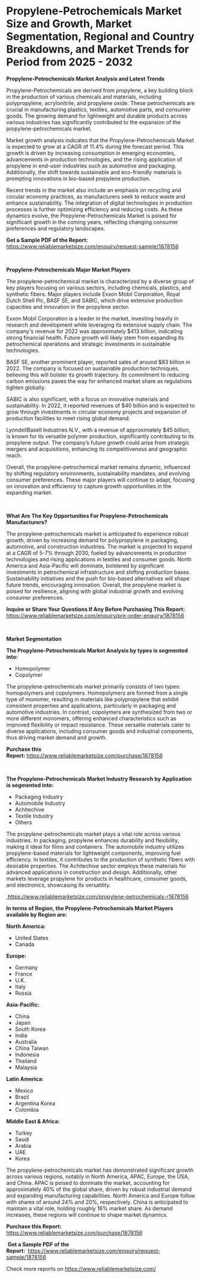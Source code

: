 <p><h1>Propylene-Petrochemicals Market Size and Growth, Market Segmentation, Regional and Country Breakdowns, and Market Trends for Period from 2025 -  2032</h1></p><p><strong>Propylene-Petrochemicals Market Analysis and Latest Trends</strong></p>
<p><p>Propylene-Petrochemicals are derived from propylene, a key building block in the production of various chemicals and materials, including polypropylene, acrylonitrile, and propylene oxide. These petrochemicals are crucial in manufacturing plastics, textiles, automotive parts, and consumer goods. The growing demand for lightweight and durable products across various industries has significantly contributed to the expansion of the propylene-petrochemicals market.</p><p>Market growth analysis indicates that the Propylene-Petrochemicals Market is expected to grow at a CAGR of 11.4% during the forecast period. This growth is driven by increasing consumption in emerging economies, advancements in production technologies, and the rising application of propylene in end-user industries such as automotive and packaging. Additionally, the shift towards sustainable and eco-friendly materials is prompting innovations in bio-based propylene production.</p><p>Recent trends in the market also include an emphasis on recycling and circular economy practices, as manufacturers seek to reduce waste and enhance sustainability. The integration of digital technologies in production processes is further optimizing efficiency and reducing costs. As these dynamics evolve, the Propylene-Petrochemicals Market is poised for significant growth in the coming years, reflecting changing consumer preferences and regulatory landscapes.</p></p>
<p><strong>Get a Sample PDF of the Report:&nbsp;</strong> <a href="https://www.reliablemarketsize.com/enquiry/request-sample/1878156?utm_campaign=3552&utm_medium=2&utm_source=Github&utm_content=ia&utm_term=03042025&utm_id=propylene-petrochemicals">https://www.reliablemarketsize.com/enquiry/request-sample/1878156</a></p>
<p>&nbsp;</p>
<p><strong>Propylene-Petrochemicals Major Market Players</strong></p>
<p><p>The propylene-petrochemical market is characterized by a diverse group of key players focusing on various sectors, including chemicals, plastics, and synthetic fibers. Major players include Exxon Mobil Corporation, Royal Dutch Shell Plc, BASF SE, and SABIC, which drive extensive production capacities and innovation in the propylene sector.</p><p>Exxon Mobil Corporation is a leader in the market, investing heavily in research and development while leveraging its extensive supply chain. The company's revenue for 2022 was approximately $413 billion, indicating strong financial health. Future growth will likely stem from expanding its petrochemical operations and strategic investments in sustainable technologies.</p><p>BASF SE, another prominent player, reported sales of around $83 billion in 2022. The company is focused on sustainable production techniques, believing this will bolster its growth trajectory. Its commitment to reducing carbon emissions paves the way for enhanced market share as regulations tighten globally.</p><p>SABIC is also significant, with a focus on innovative materials and sustainability. In 2022, it reported revenues of $40 billion and is expected to grow through investments in circular economy projects and expansion of production facilities to meet rising global demand.</p><p>LyondellBasell Industries N.V., with a revenue of approximately $45 billion, is known for its versatile polymer production, significantly contributing to its propylene output. The company’s future growth could arise from strategic mergers and acquisitions, enhancing its competitiveness and geographic reach.</p><p>Overall, the propylene-petrochemical market remains dynamic, influenced by shifting regulatory environments, sustainability mandates, and evolving consumer preferences. These major players will continue to adapt, focusing on innovation and efficiency to capture growth opportunities in the expanding market.</p></p>
<p>&nbsp;</p>
<p><strong>What Are The Key Opportunities For Propylene-Petrochemicals Manufacturers?</strong></p>
<p><p>The propylene-petrochemicals market is anticipated to experience robust growth, driven by increasing demand for polypropylene in packaging, automotive, and construction industries. The market is projected to expand at a CAGR of 5-7% through 2030, fueled by advancements in production technologies and rising applications in textiles and consumer goods. North America and Asia-Pacific will dominate, bolstered by significant investments in petrochemical infrastructure and shifting production bases. Sustainability initiatives and the push for bio-based alternatives will shape future trends, encouraging innovation. Overall, the propylene market is poised for resilience, aligning with global industrial growth and evolving consumer preferences.</p></p>
<p><strong>Inquire or Share Your Questions If Any Before Purchasing This Report:</strong> <a href="https://www.reliablemarketsize.com/enquiry/pre-order-enquiry/1878156?utm_campaign=3552&utm_medium=2&utm_source=Github&utm_content=ia&utm_term=03042025&utm_id=propylene-petrochemicals">https://www.reliablemarketsize.com/enquiry/pre-order-enquiry/1878156</a></p>
<p>&nbsp;</p>
<p><strong>Market Segmentation</strong></p>
<p><strong>The Propylene-Petrochemicals Market Analysis by types is segmented into:</strong></p>
<p><ul><li>Homopolymer</li><li>Copolymer</li></ul></p>
<p><p>The propylene-petrochemicals market primarily consists of two types: homopolymers and copolymers. Homopolymers are formed from a single type of monomer, resulting in materials like polypropylene that exhibit consistent properties and applications, particularly in packaging and automotive industries. In contrast, copolymers are synthesized from two or more different monomers, offering enhanced characteristics such as improved flexibility or impact resistance. These versatile materials cater to diverse applications, including consumer goods and industrial components, thus driving market demand and growth.</p></p>
<p><strong>Purchase this Report:&nbsp;</strong><a href="https://www.reliablemarketsize.com/purchase/1878156?utm_campaign=3552&utm_medium=2&utm_source=Github&utm_content=ia&utm_term=03042025&utm_id=propylene-petrochemicals">https://www.reliablemarketsize.com/purchase/1878156</a></p>
<p>&nbsp;</p>
<p><strong>The Propylene-Petrochemicals Market Industry Research by Application is segmented into:</strong></p>
<p><ul><li>Packaging Industry</li><li>Automobile Industry</li><li>Achitechive</li><li>Textile Industry</li><li>Others</li></ul></p>
<p><p>The propylene-petrochemicals market plays a vital role across various industries. In packaging, propylene enhances durability and flexibility, making it ideal for films and containers. The automobile industry utilizes propylene-based materials for lightweight components, improving fuel efficiency. In textiles, it contributes to the production of synthetic fibers with desirable properties. The Achitechive sector employs these materials for advanced applications in construction and design. Additionally, other markets leverage propylene for products in healthcare, consumer goods, and electronics, showcasing its versatility.</p></p>
<p><a href="https://www.reliablemarketsize.com/propylene-petrochemicals-r1878156?utm_campaign=3552&utm_medium=2&utm_source=Github&utm_content=ia&utm_term=03042025&utm_id=propylene-petrochemicals">&nbsp;https://www.reliablemarketsize.com/propylene-petrochemicals-r1878156</a></p>
<p><strong>In terms of Region, the Propylene-Petrochemicals Market Players available by Region are:</strong></p>
<p>
    <p> <strong> North America: </strong>
        <ul>
            <li>United States</li>
            <li>Canada</li>
        </ul>
        </p> 
    <p> <strong> Europe: </strong>
        <ul>
            <li>Germany</li>
            <li>France</li>
            <li>U.K.</li>
            <li>Italy</li>
            <li>Russia</li>
        </ul>
        </p> 
    <p> <strong> Asia-Pacific: </strong>
        <ul>
            <li>China</li>
            <li>Japan</li>
            <li>South Korea</li>
            <li>India</li>
            <li>Australia</li>
            <li>China Taiwan</li>
            <li>Indonesia</li>
            <li>Thailand</li>
            <li>Malaysia</li>
        </ul>
        </p> 
    <p> <strong> Latin America: </strong>
        <ul>
            <li>Mexico</li>
            <li>Brazil</li>
            <li>Argentina Korea</li>
            <li>Colombia</li>
        </ul>
        </p> 
    <p> <strong> Middle East & Africa: </strong>
        <ul>
            <li>Turkey</li>
            <li>Saudi</li>
            <li>Arabia</li>
            <li>UAE</li>
            <li>Korea</li>
        </ul>
    </p>
    </p>
<p><p>The propylene-petrochemicals market has demonstrated significant growth across various regions, notably in North America, APAC, Europe, the USA, and China. APAC is poised to dominate the market, accounting for approximately 40% of the global share, driven by robust industrial demand and expanding manufacturing capabilities. North America and Europe follow with shares of around 24% and 20%, respectively. China is anticipated to maintain a vital role, holding roughly 16% market share. As demand increases, these regions will continue to shape market dynamics.</p></p>
<p><strong>Purchase this Report: </strong><a href="https://www.reliablemarketsize.com/purchase/1878156?utm_campaign=3552&utm_medium=2&utm_source=Github&utm_content=ia&utm_term=03042025&utm_id=propylene-petrochemicals">https://www.reliablemarketsize.com/purchase/1878156</a></p>
<p>&nbsp;<strong>Get a Sample PDF of the Report:&nbsp;&nbsp;</strong><a href="https://www.reliablemarketsize.com/enquiry/request-sample/1878156?utm_campaign=3552&utm_medium=2&utm_source=Github&utm_content=ia&utm_term=03042025&utm_id=propylene-petrochemicals">https://www.reliablemarketsize.com/enquiry/request-sample/1878156</a></p>
<p><strong></strong></p>
<p>Check more reports on <a href="https://www.reliablemarketsize.com/?utm_campaign=3552&utm_medium=2&utm_source=Github&utm_content=ia&utm_term=03042025&utm_id=propylene-petrochemicals">https://www.reliablemarketsize.com/</a></p>